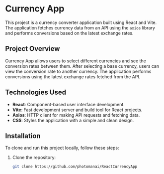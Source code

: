 # Currency App

This project is a currency converter application built using React and Vite. The application fetches currency data from an API using the `axios` library and performs conversions based on the latest exchange rates.

## Project Overview

Currency App allows users to select different currencies and see the conversion rates between them. After selecting a base currency, users can view the conversion rate to another currency. The application performs conversions using the latest exchange rates fetched from the API.

## Technologies Used

- **React**: Component-based user interface development.
- **Vite**: Fast development server and build tool for React projects.
- **Axios**: HTTP client for making API requests and fetching data.
- **CSS**: Styles the application with a simple and clean design.

## Installation

To clone and run this project locally, follow these steps:

1. Clone the repository:

   ```bash
   git clone https://github.com/photomanai/ReactCurrencyApp
   ```
